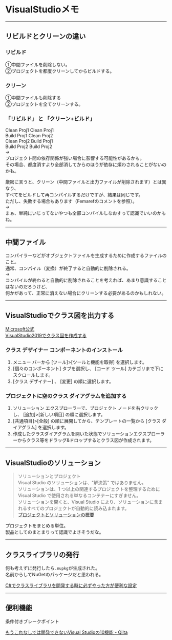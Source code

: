 # VisualStudioメモ

---

## リビルドとクリーンの違い

### リビルド

①中間ファイルを削除しない。  
②プロジェクトを都度クリーンしてからビルドする。  

### クリーン

①中間ファイルも削除する  
②プロジェクトを全てクリーンする。  

### 「リビルド」 と 「クリーン+ビルド」

Clean Proj1 Clean Proj1  
Build Proj1 Clean Proj2  
Clean Proj2 Build Proj1  
Build Proj2 Build Proj2  
→  
プロジェクト間の依存関係が強い場合に影響する可能性があるかも。  
その場合、都度消すより全部消してからのほうが依存に煩わされることがないのかも。  

厳密に言うと、クリーン（中間ファイルと出力ファイルが削除されます）とは異なり、  
すべてをビルドして再コンパイルするだけですが、結果は同じです。  
ただし、失敗する場合もあります（Femarefのコメントを参照）。  
→  
まぁ、単純にいじってないやつも全部コンパイルしなおすって認識でいいのかもね。  

---

## 中間ファイル

コンパイラーなどがオブジェクトファイルを生成するために作成するファイルのこと。  
通常、コンパイル（変換）が終了すると自動的に削除される。  
→  
コンパイルが終わると自動的に削除されることを考えれば、あまり意識することはないのだろうけど、  
何かがあって、正常に消えない場合にクリーンする必要があるのかもしれない。  

---

## VisualStudioでクラス図を出力する

[Microsoft公式](https://docs.microsoft.com/ja-jp/visualstudio/ide/class-designer/how-to-add-class-diagrams-to-projects?view=vs-2022)  
[VisualStudio2019でクラス図を作成する](https://sheepdogjam.cocolog-nifty.com/photos/uncategorized/classdiag20201220_04.png)  

### クラス デザイナー コンポーネントのインストール

1. メニュー バーから [ツール]>[ツールと機能を取得] を選択します。  
2. [個々のコンポーネント] タブを選択し、 [コード ツール] カテゴリまで下にスクロールします。  
3. [クラス デザイナー] 、 [変更] の順に選択します。  

### プロジェクトに空のクラス ダイアグラムを追加する

1. ソリューション エクスプローラーで、プロジェクト ノードを右クリックし、 [追加]>[新しい項目] の順に選択します。  
2. [共通項目]>[全般] の順に展開してから、テンプレートの一覧から [クラス ダイアグラム] を選択します。  
3. 作成したクラスダイアグラムを開いた状態でソリューションエクスプローラーからクラス等をドラッグ&ドロップするとクラス図が作成されます。  

---

## VisualStudioのソリューション

>ソリューションとプロジェクト  
Visual Studio のソリューションは、"解決策" ではありません。  
ソリューションは、1 つ以上の関連するプロジェクトを整理するために Visual Studio で使用される単なるコンテナーにすぎません。  
ソリューションを開くと、Visual Studio により、ソリューションに含まれるすべてのプロジェクトが自動的に読み込まれます。  
[プロジェクトとソリューションの概要](https://learn.microsoft.com/ja-jp/visualstudio/get-started/tutorial-projects-solutions?view=vs-2022)  

プロジェクトをまとめる単位。  
製品としてのまとまりって認識でよさそうだな。  

---

## クラスライブラリの発行

何も考えずに発行したら`.nupkg`が生成された。  
名前からしてNuGetのパッケージだと思われる。  

[C#でクラスライブラリを開発する時に必ずやった方が便利な設定](https://qiita.com/kojimadev/items/9d41e57da628dd74246d)  

---

## 便利機能

条件付きブレークポイント

[もうこれなしでは開発できないVisual Studioの10機能 - Qiita](https://qiita.com/gigadein/items/228305a1cc65651c3c2e)  
